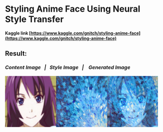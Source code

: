 # Styling Anime Face Using Neural Style Transfer
#### Kaggle link [https://www.kaggle.com/gnitch/styling-anime-face](https://www.kaggle.com/gnitch/styling-anime-face)
## Result:
### *Content Image &nbsp;&nbsp;|&nbsp;&nbsp;&nbsp;Style Image &nbsp;&nbsp;|&nbsp;&nbsp;&nbsp; Generated Image*
![](nst.PNG)
